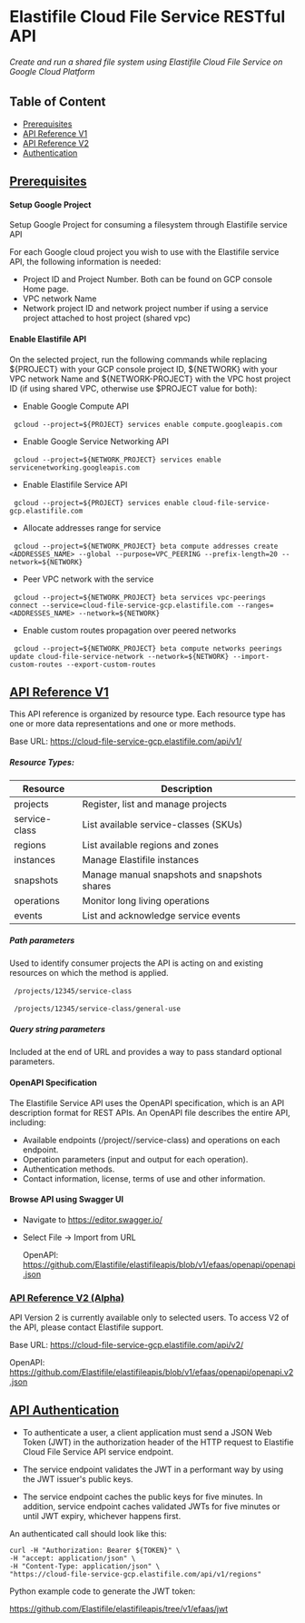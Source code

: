 # Elastifile Cloud File Service RESTful API

###### Create and run a shared file system using Elastifile Cloud File Service on Google Cloud Platform

## Table of Content
* [Prerequisites](README.md#pre)
* [API Reference V1](README.md#v1)
* [API Reference V2](README.md#v2)
* [Authentication](README.md#auth)

## [Prerequisites](#pre)
#### Setup Google Project
Setup Google Project for consuming a filesystem through Elastifile service API

For each Google cloud project you wish to use with the Elastifile service API, the following information is needed:
* Project ID and Project Number. Both can be found on GCP console Home page.
* VPC network Name
* Network project ID and network project number if using a service project attached to host project (shared vpc)

#### Enable Elastifile API
On the selected project, run the following commands while replacing ${PROJECT} with your GCP console project ID, ${NETWORK} with your VPC network Name and ${NETWORK-PROJECT} with the VPC host project ID (if using shared VPC, otherwise use $PROJECT value for both):

* Enable Google Compute API

&nbsp;&nbsp;`gcloud --project=${PROJECT} services enable compute.googleapis.com`

* Enable Google Service Networking API

&nbsp;&nbsp;`gcloud --project=${NETWORK_PROJECT} services enable servicenetworking.googleapis.com`

* Enable Elastifile Service API

&nbsp;&nbsp;`gcloud --project=${PROJECT} services enable cloud-file-service-gcp.elastifile.com`

* Allocate addresses range for service

&nbsp;&nbsp;`gcloud --project=${NETWORK_PROJECT} beta compute addresses create <ADDRESSES_NAME> --global --purpose=VPC_PEERING --prefix-length=20 --network=${NETWORK}`

* Peer VPC network with the service

&nbsp;&nbsp;`gcloud --project=${NETWORK_PROJECT} beta services vpc-peerings connect --service=cloud-file-service-gcp.elastifile.com --ranges=<ADDRESSES_NAME> --network=${NETWORK}`

* Enable custom routes propagation over peered networks

&nbsp;&nbsp;`gcloud --project=${NETWORK_PROJECT} beta compute networks peerings update cloud-file-service-network --network=${NETWORK} --import-custom-routes --export-custom-routes` 

## [API Reference V1](#v1)

This API reference is organized by resource type. Each resource type has one or more data representations and one or more methods.

Base URL: https://cloud-file-service-gcp.elastifile.com/api/v1/

##### Resource Types:
Resource|Description
--------|-----------
projects |  Register, list and manage projects
service-class | List available service-classes (SKUs)
regions | List available regions and zones
instances | Manage Elastifile instances
snapshots | Manage manual snapshots and snapshots shares
operations | Monitor long living operations
events | List and acknowledge service events

##### Path parameters

Used to identify consumer projects the API is acting on and existing resources on which the method is applied.

&nbsp;&nbsp;`/projects/12345/service-class`

&nbsp;&nbsp;`/projects/12345/service-class/general-use`

##### Query string parameters

Included at the end of URL and provides a way to pass standard optional parameters.

#### OpenAPI Specification

The Elastifile Service API uses the OpenAPI specification, which is an API description format for REST APIs. An OpenAPI file describes the entire API, including:

* Available endpoints (/project/<project>/service-class) and operations on each endpoint.
* Operation parameters (input and output for each operation).
* Authentication methods.
* Contact information, license, terms of use and other information.

#### Browse API using Swagger UI
* Navigate to https://editor.swagger.io/
* Select File -> Import from URL
 
  OpenAPI: https://github.com/Elastifile/elastifileapis/blob/v1/efaas/openapi/openapi.json


### [API Reference V2 (Alpha)](#v2)

API Version 2 is currently available only to selected users. To access V2 of the API, please contact Elastifile support.

Base URL: https://cloud-file-service-gcp.elastifile.com/api/v2/

OpenAPI: https://github.com/Elastifile/elastifileapis/blob/v1/efaas/openapi/openapi.v2.json


## [API Authentication](#auth)

* To authenticate a user, a client application must send a JSON Web Token (JWT) in the authorization header of the HTTP request to Elastifie Cloud File Service API service endpoint. 

* The service endpoint validates the JWT in a performant way by using the JWT issuer's public keys. 

* The service endpoint caches the public keys for five minutes. In addition, service endpoint caches validated JWTs for five minutes or until JWT expiry, whichever happens first.

An authenticated call should look like this:
~~~~
curl -H "Authorization: Bearer ${TOKEN}" \
-H "accept: application/json" \
-H "Content-Type: application/json" \
"https://cloud-file-service-gcp.elastifile.com/api/v1/regions"
~~~~

Python example code to generate the JWT token:

https://github.com/Elastifile/elastifileapis/tree/v1/efaas/jwt
